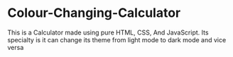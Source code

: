 # Colour-Changing-Calculator
This is a Calculator made using pure HTML, CSS, And JavaScript. Its specialty is it can change its theme from light mode to dark mode and vice versa
